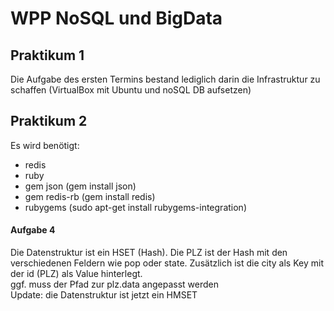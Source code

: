 # WPP NoSQL und BigData

## Praktikum 1

Die Aufgabe des ersten Termins bestand lediglich darin die Infrastruktur zu schaffen (VirtualBox mit Ubuntu und noSQL DB aufsetzen)

## Praktikum 2

Es wird benötigt:
- redis 
- ruby
- gem json (gem install json)
- gem redis-rb (gem install redis)
- rubygems (sudo apt-get install rubygems-integration)

#### Aufgabe 4
Die Datenstruktur ist ein HSET (Hash). Die PLZ ist der Hash mit den verschiedenen Feldern wie pop oder state.
Zusätzlich ist die city als Key mit der id (PLZ) als Value hinterlegt. 
<br>
ggf. muss der Pfad zur plz.data angepasst werden
<br>
Update: die Datenstruktur ist jetzt ein HMSET <br>

